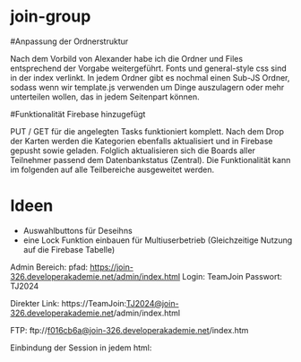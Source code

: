 ﻿# join-group

#Anpassung der Ordnerstruktur

Nach dem Vorbild von Alexander habe ich die Ordner und Files entsprechend der Vorgabe weitergeführt. Fonts und general-style css sind in der index verlinkt. In jedem Ordner gibt es nochmal einen Sub-JS Ordner, sodass wenn wir template.js verwenden um Dinge auszulagern oder mehr unterteilen wollen, das in jedem Seitenpart können.

#Funktionalität Firebase hinzugefügt

PUT / GET für die angelegten Tasks funktioniert komplett. Nach dem Drop der Karten werden die Kategorien
ebenfalls aktualisiert und in Firebase gepusht sowie geladen. Folglich aktualisieren sich die Boards
aller Teilnehmer passend dem Datenbankstatus (Zentral). Die Funktionalität kann im folgenden auf alle Teilbereiche ausgeweitet werden.


Ideen
=======
- Auswahlbuttons für Deseihns
- eine Lock Funktion einbauen für Multiuserbetrieb (Gleichzeitige Nutzung auf die Firebase Tabelle)


Admin Bereich: 
pfad: https://join-326.developerakademie.net/admin/index.html
Login: TeamJoin
Passwort: TJ2024

Direkter Link:
https://TeamJoin:TJ2024@join-326.developerakademie.net/admin/index.html

FTP:
ftp://f016cb6a@join-326.developerakademie.net/index.htm

Einbindung der Session in jedem html:
<script src="../js/session.js">
<body onload="isLogged()">

Aufgaben:
Julian: 
    Führung der Startphase
    Erste Grundstrucktur (Dirty View) der HTML

Jörg:
    Gundlegede Datentanbankanbindung der Firebase, localStorage und sessionStorage
    Firebase angelegt und geshared geshared
    Dokumentation, und Strucktur


Jörg + Julian: Pairprogramming
    Login und Registrierung der Nutzer
    - Einloggen
    - Ausloggen
    - Fehleingaben
    - Gastlogin
    - Remember Funktion
    - Löschen eines Accounts

    Einstelen von Firebase



Julian + Firat

Alexander
    Sein Trello Bord zur Verfügung gestellt und mit uns geteilt
    Erstes Brainstorming eingebracht
    Git-Resposity erstellt und mit uns geshared
    ? Anlegen der Grundstrucktur unserer Programmierung ?
    

Firat 
    Erster Dirty HTML Code für Kontakte und Tasks
    
    Tasks
    - Erstellen der Tasks
    - Verschieben der Tasks
    - Dropdownliste mit Checkboxen
    - Die Möglichkeit geschaffen neue Tasks anzulegen

    
    Contacts
    - Erstellen einer Liste mit Kontakten
    - Speicher der Kontakte ind der Firebase
    - Verschieben der Tasks
    - Dropdownliste mit Checkboxen




Fonts
=====
1. Inter
    This Font Software is licensed under the SIL Open Font License, Version 1.1.
    This license is copied below, and is also available with a FAQ at:
    https://openfontlicense.org
